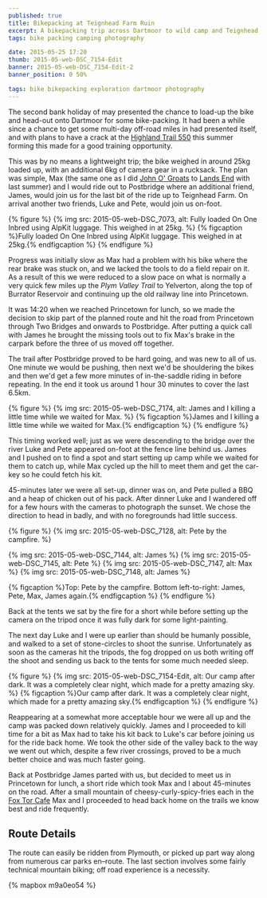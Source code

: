 ```yaml
---
published: true
title: Bikepacking at Teignhead Farm Ruin
excerpt: A bikepacking trip across Dartmoor to wild camp and Teignhead Farm Ruin.
tags: bike packing camping photography

date: 2015-05-25 17:20
thumb: 2015-05-web-DSC_7154-Edit
banner: 2015-05-web-DSC_7154-Edit-2
banner_position: 0 50%

tags: bike bikepacking exploration dartmoor photography
---
```


The second bank holiday of may presented the chance to load-up the bike and head-out onto Dartmoor for some bike-packing. It had been a while since a chance to get some multi-day off-road miles in had presented itself, and with plans to have a crack at the [Highland Trail 550](http://highlandtrail.net "Highland Trail 550 – off road independent time trial") this summer forming this made for a good training opportunity.

This was by no means a lightweight trip; the bike weighed in around 25kg loaded up, with an additional 6kg of camera gear in a rucksack. The plan was simple, Max (the same one as I did [John O' Groats](https://danielgroves.net/adventures-photography/2014/11/JOGLE "John O' Groats to Lands End Part One") to [Lands End](https://danielgroves.net/adventures-photography/2014/12/JOGLE-2 "John O' Groats to Lands End Part Two") with last summer) and I would ride out to Postbridge where an additional friend, James, would join us for the last bit of the ride up to Teignhead Farm. On arrival another two friends, Luke and Pete, would join us on-foot.

{% figure %}
  {% img src: 2015-05-web-DSC_7073, alt: Fully loaded On One Inbred using AlpKit luggage. This weighed in at 25kg. %}
  {% figcaption %}Fully loaded On One Inbred using AlpKit luggage. This weighed in at 25kg.{% endfigcaption %}
{% endfigure %}

Progress was initially slow as Max had a problem with his bike where the rear brake was stuck on, and we lacked the tools to do a field repair on it. As a result of this we were reduced to a slow pace on what is normally a very quick few miles up the *Plym Valley Trail* to Yelverton, along the top of Burrator Reservoir and continuing up the old railway line into Princetown.

It was 14:20 when we reached Princetown for lunch, so we made the decision to skip part of the planned route and hit the road from Princetown through Two Bridges and onwards to Postbridge. After putting a quick call with James he brought the missing tools out to fix Max's brake in the carpark before the three of us moved off together.

The trail after Postbridge proved to be hard going, and was new to all of us. One minute we would be pushing, then next we'd be shouldering the bikes and then we'd get a few more minutes of in-the-saddle riding in before repeating. In the end it took us around 1 hour 30 minutes to cover the last 6.5km.

{% figure %}
  {% img src: 2015-05-web-DSC_7174, alt: James and I killing a little time while we waited for Max. %}
  {% figcaption %}James and I killing a little time while we waited for Max.{% endfigcaption %}
{% endfigure %}

This timing worked well; just as we were descending to the bridge over the river Luke and Pete appeared on-foot at the fence line behind us. James and I pushed on to find a spot and start setting up camp while we waited for them to catch up, while Max cycled up the hill to meet them and get the car-key so he could fetch his kit.

45-minutes later we were all set-up, dinner was on, and Pete pulled a BBQ and a heap of chicken out of his pack. After dinner Luke and I wandered off for a few hours with the cameras to photograph the sunset. We chose the direction to head in badly, and with no foregrounds had little success.

{% figure %}
  {% img src: 2015-05-web-DSC_7128, alt: Pete by the campfire. %}

  <div class="row">
    {% img src: 2015-05-web-DSC_7144, alt: James %}
    {% img src: 2015-05-web-DSC_7145, alt: Pete %}
    {% img src: 2015-05-web-DSC_7147, alt: Max %}
    {% img src: 2015-05-web-DSC_7148, alt: James %}
  </div>

  {% figcaption %}Top: Pete by the campfire.
  Bottom left-to-right: James, Pete, Max, James again.{% endfigcaption %}
{% endfigure %}

Back at the tents we sat by the fire for a short while before setting up the camera on the tripod once it was fully dark for some light-painting.

The next day Luke and I were up earlier than should be humanly possible, and walked to a set of stone-circles to shoot the sunrise. Unfortunately as soon as the cameras hit the tripods, the fog dropped on us both writing off the shoot and sending us back to the tents for some much needed sleep.

{% figure %}
  {% img src: 2015-05-web-DSC_7154-Edit, alt: Our camp after dark. It was a completely clear night, which made for a pretty amazing sky. %}
  {% figcaption %}Our camp after dark. It was a completely clear night, which made for a pretty amazing sky.{% endfigcaption %}
{% endfigure %}

Reappearing at a somewhat more acceptable hour we were all up and the camp was packed down relatively quickly. James and I proceeded to kill time for a bit as Max had to take his kit back to Luke's car before joining us for the ride back home. We took the other side of the valley back to the way we went out which, despite a few river crossings, proved to be a much better choice and was much faster going.

Back at Postbridge James parted with us, but decided to meet us in Princetown for lunch, a short ride which took Max and I about 45-minutes on the road. After a small mountain of cheesy-curly-spicy-fries each in the [Fox Tor Cafe](http://www.foxtorcafe.com "Fox Tor Cafe, Princetown, Dartmoor") Max and I proceeded to head back home on the trails we know best and ride frequently.

## Route Details

The route can easily be ridden from Plymouth, or picked up part way along from numerous car parks en–route. The last section involves some fairly technical mountain biking; off road experience is a necessity.

{% mapbox m9a0eo54 %}
